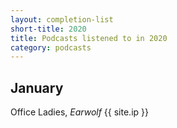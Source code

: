 ```yaml
---
layout: completion-list
short-title: 2020
title: Podcasts listened to in 2020
category: podcasts
---
```

## January
Office Ladies, _Earwolf_ {{ site.ip }}